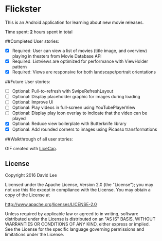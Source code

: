 # Flickster

This is an Android application for learning about new movie releases.

Time spent: **2** hours spent in total

##Completed User stories:
- [x] Required: User can view a list of movies (title image, and overview)
  playing in theaters from Movie Database API 
- [x] Required: Listviews are optimized for performance with ViewHolder pattern 
- [x] Required: Views are responsive for both landscape/portrait orientations 

##Future User stories:
- [ ] Optional: Pull-to-refresh with SwipeRefreshLayout 
- [ ] Optional: Display placeholder graphic for images during loading
- [ ] Optional: Improve UI
- [ ] Optional: Play videos in full-screen using YouTubePlayerView
- [ ] Optional: Display play icon overlay to indicate that the video can be
  played
- [x] Optional: Reduce view boilerplate with Butterknife library
- [x] Optional: Add rounded corners to images using Picasso transformations

##Walkthrough of all user stories:

GIF created with [LiceCap](http://www.cockos.com/licecap/).

## License

Copyright 2016 David Lee

Licensed under the Apache License, Version 2.0 (the "License");
you may not use this file except in compliance with the License.
You may obtain a copy of the License at

  http://www.apache.org/licenses/LICENSE-2.0

Unless required by applicable law or agreed to in writing, software
distributed under the License is distributed on an "AS IS" BASIS,
WITHOUT WARRANTIES OR CONDITIONS OF ANY KIND, either express or implied.
See the License for the specific language governing permissions and
limitations under the License.
